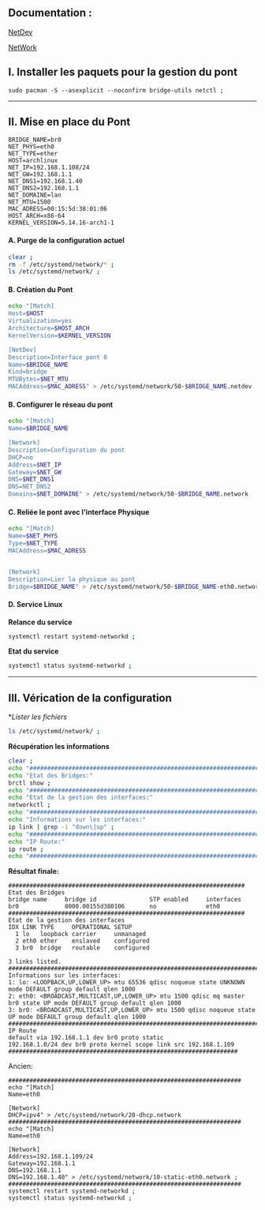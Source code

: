 ## Documentation :

[NetDev](https://www.freedesktop.org/software/systemd/man/systemd.netdev.html)

[NetWork](https://www.freedesktop.org/software/systemd/man/systemd.network.html)



## I. Installer les paquets pour la gestion du pont
```
sudo pacman -S --asexplicit --noconfirm bridge-utils netctl ;
```
-------------------------------------------------------------------------------------------------------------------------------------------------
## II. Mise en place du Pont

```
BRIDGE_NAME=br0
NET_PHYS=eth0
NET_TYPE=ether
HOST=archlinux
NET_IP=192.168.1.108/24
NET_GW=192.168.1.1
NET_DNS1=192.168.1.40
NET_DNS2=192.168.1.1
NET_DOMAINE=lan
NET_MTU=1500
MAC_ADRESS=00:15:5d:38:01:06
HOST_ARCH=x86-64
KERNEL_VERSION=5.14.16-arch1-1

```

#### A. Purge de la configuration actuel
```bash
clear ;
rm -f /etc/systemd/network/* ;
ls /etc/systemd/network/ ;
```

#### B. Création du Pont
```bash
echo "[Match]
Host=$HOST
Virtualization=yes
Architecture=$HOST_ARCH
KernelVersion=$KERNEL_VERSION

[NetDev]
Description=Interface pont 0
Name=$BRIDGE_NAME
Kind=bridge
MTUBytes=$NET_MTU
MACAddress=$MAC_ADRESS" > /etc/systemd/network/50-$BRIDGE_NAME.netdev
```

#### B. Configurer le réseau du pont
```bash
echo "[Match]
Name=$BRIDGE_NAME

[Network]
Description=Configuration du pont
DHCP=no
Address=$NET_IP
Gateway=$NET_GW
DNS=$NET_DNS1
DNS=NET_DNS2
Domains=$NET_DOMAINE" > /etc/systemd/network/50-$BRIDGE_NAME.network
```

#### C. Reliée le pont avec l'interface Physique
```bash
echo "[Match]
Name=$NET_PHYS
Type=$NET_TYPE
MACAddress=$MAC_ADRESS


[Network]
Description=Lier la physique au pont
Bridge=$BRIDGE_NAME" > /etc/systemd/network/50-$BRIDGE_NAME-eth0.network
```

#### D. Service Linux

**Relance du service**
```bash
systemctl restart systemd-networkd ;
```

**Etat du service**
```bash
systemctl status systemd-networkd ;
```
-------------------------------------------------------------------------------------------------------------------------------------------------
## III. Vérication de la configuration

**Lister les fichiers*
```bash
ls /etc/systemd/network/ ;
```


**Récupération les informations**
```bash
clear ;
echo "###################################################################"
echo "Etat des Bridges:"
brctl show ;
echo "###################################################################"
echo "Etat de la gestion des interfaces:"
networkctl ;
echo "########################################################################################################################"
echo "Informations sur les interfaces:"
ip link | grep -i "down\|up" ;
echo "########################################################################################################################"
echo "IP Route:"
ip route ;
echo "#################################################################"
```

**Résultat finale:**
```
###################################################################
Etat des Bridges
bridge name     bridge id               STP enabled     interfaces
br0             8000.00155d380106       no              eth0
###################################################################
Etat de la gestion des interfaces
IDX LINK TYPE     OPERATIONAL SETUP
  1 lo   loopback carrier     unmanaged
  2 eth0 ether    enslaved    configured
  3 br0  bridge   routable    configured

3 links listed.
########################################################################################################################
Informations sur les interfaces:
1: lo: <LOOPBACK,UP,LOWER_UP> mtu 65536 qdisc noqueue state UNKNOWN mode DEFAULT group default qlen 1000
2: eth0: <BROADCAST,MULTICAST,UP,LOWER_UP> mtu 1500 qdisc mq master br0 state UP mode DEFAULT group default qlen 1000
3: br0: <BROADCAST,MULTICAST,UP,LOWER_UP> mtu 1500 qdisc noqueue state UP mode DEFAULT group default qlen 1000
########################################################################################################################
IP Route
default via 192.168.1.1 dev br0 proto static
192.168.1.0/24 dev br0 proto kernel scope link src 192.168.1.109
#################################################################
```



Ancien:
```
##################################################################
echo "[Match]
Name=eth0

[Network]
DHCP=ipv4" > /etc/systemd/network/20-dhcp.network
##################################################################
echo "[Match]
Name=eth0

[Network]
Address=192.168.1.109/24
Gateway=192.168.1.1
DNS=192.168.1.1
DNS=192.168.1.40" > /etc/systemd/network/10-static-eth0.network ;
##################################################################
systemctl restart systemd-networkd ;
systemctl status systemd-networkd ;
```

